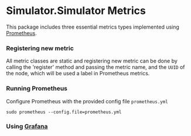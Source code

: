 # Simulator.Simulator Metrics

This package includes three essential metrics types
implemented using [Prometheus](https://prometheus.io/).

### Registering new metric
All metric classes are static and registering new metric
can be done by calling the 'register' method and passing 
the metric name, and the `UUID` of the node, which will be used
a label in Prometheus metrics. 

### Running Prometheus
Configure Prometheus with the provided config file `prometheus.yml`
```
sudo prometheus --config.file=prometheus.yml
```

### Using [Grafana](https://grafana.com/)
